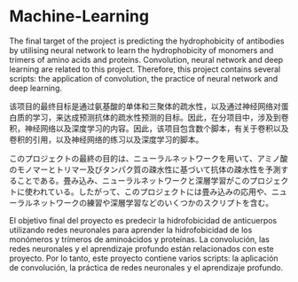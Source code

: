 # Machine-Learning

The final target of the project is predicting the hydrophobicity of antibodies by utilising neural network to learn the hydrophobicity of monomers and trimers of amino acids and proteins. Convolution, neural network and deep learning are related to this project. Therefore, this project contains several scripts: the application of convolution, the practice of neural network and deep learning.

该项目的最终目标是通过氨基酸的单体和三聚体的疏水性，以及通过神经网络对蛋白质的学习，来达成预测抗体的疏水性预测的目标。因此，在分项目中，涉及到卷积，神经网络以及深度学习的内容。因此，该项目包含数个脚本，有关于卷积以及卷积的引用，以及神经网络的练习以及深度学习的脚本。

このプロジェクトの最終の目的は、ニューラルネットワークを用いて、アミノ酸のモノマーとトリマー及びタンパク質の疎水性に基づいて抗体の疎水性を予測することである。畳み込み、ニューラルネットワークと深層学習がこのプロジェクトに使われている。したがって、このプロジェクトには畳み込みの応用や、ニューラルネットワークの練習や深層学習などのいくつかのスクリプトを含む。

El objetivo final del proyecto es predecir la hidrofobicidad de anticuerpos utilizando redes neuronales para aprender la hidrofobicidad de los monómeros y trímeros de aminoácidos y proteínas. La convolución, las redes neuronales y el aprendizaje profundo están relacionados con este proyecto. Por lo tanto, este proyecto contiene varios scripts: la aplicación de convolución, la práctica de redes neuronales y el aprendizaje profundo.

